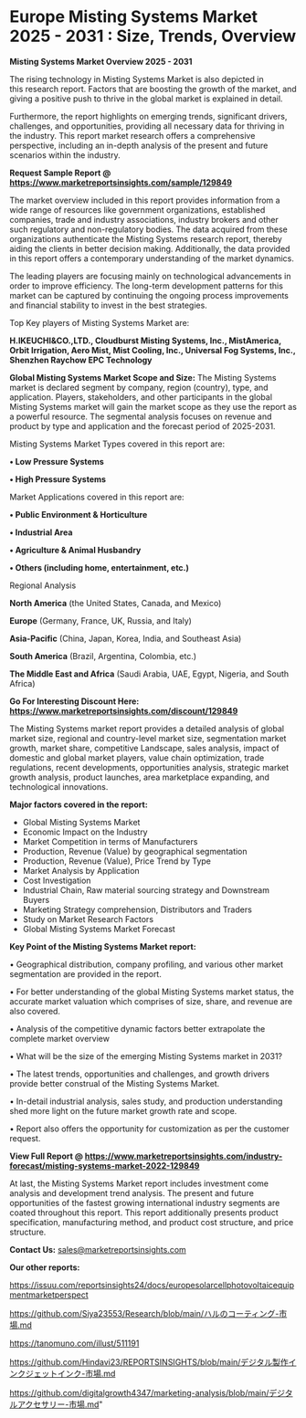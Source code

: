# Europe Misting Systems Market 2025 - 2031 : Size, Trends, Overview

<Strong> Misting Systems Market Overview 2025 - 2031</strong>

The rising technology in Misting Systems Market is also depicted in this research report. Factors that are boosting the growth of the market, and giving a positive push to thrive in the global market is explained in detail.

Furthermore, the report highlights on emerging trends, significant drivers, challenges, and opportunities, providing all necessary data for thriving in the industry. This report market research offers a comprehensive perspective, including an in-depth analysis of the present and future scenarios within the industry.

<strong>Request Sample Report @ <a href=https://www.marketreportsinsights.com/sample/129849>https://www.marketreportsinsights.com/sample/129849</a></strong>

The market overview included in this report provides information from a wide range of resources like government organizations, established companies, trade and industry associations, industry brokers and other such regulatory and non-regulatory bodies. The data acquired from these organizations authenticate the Misting Systems research report, thereby aiding the clients in better decision making. Additionally, the data provided in this report offers a contemporary understanding of the market dynamics.

The leading players are focusing mainly on technological advancements in order to improve efficiency. The long-term development patterns for this market can be captured by continuing the ongoing process improvements and financial stability to invest in the best strategies.

Top Key players of Misting Systems Market are:

<strong>H.IKEUCHI&CO.,LTD., Cloudburst Misting Systems, Inc., MistAmerica, Orbit Irrigation, Aero Mist, Mist Cooling, Inc., Universal Fog Systems, Inc., Shenzhen Raychow EPC Technology</strong>

<strong><b>Global Misting Systems Market Scope and Size:</b></strong>
The Misting Systems market is declared segment by company, region (country), type, and application. Players, stakeholders, and other participants in the global Misting Systems market will gain the market scope as they use the report as a powerful resource. The segmental analysis focuses on revenue and product by type and application and the forecast period of 2025-2031.

Misting Systems Market Types covered in this report are:

<strong>• Low Pressure Systems

• High Pressure Systems</strong>

Market Applications covered in this report are:

<strong>• Public Environment & Horticulture

• Industrial Area

• Agriculture & Animal Husbandry

• Others (including home, entertainment, etc.)</strong> 

Regional Analysis

<strong>North America</strong> (the United States, Canada, and Mexico)

<strong>Europe</strong> (Germany, France, UK, Russia, and Italy)

<strong>Asia-Pacific</strong> (China, Japan, Korea, India, and Southeast Asia)

<strong>South America</strong> (Brazil, Argentina, Colombia, etc.)

<strong>The Middle East and Africa</strong> (Saudi Arabia, UAE, Egypt, Nigeria, and South Africa)

<strong>Go For Interesting Discount Here: <a href=https://www.marketreportsinsights.com/discount/129849>https://www.marketreportsinsights.com/discount/129849</a></strong>

The Misting Systems market report provides a detailed analysis of global market size, regional and country-level market size, segmentation market growth, market share, competitive Landscape, sales analysis, impact of domestic and global market players, value chain optimization, trade regulations, recent developments, opportunities analysis, strategic market growth analysis, product launches, area marketplace expanding, and technological innovations.

<strong><b>Major factors covered in the report:</b></strong>
<ul>
  <li>Global Misting Systems Market </li>
  <li>Economic Impact on the Industry</li>
  <li>Market Competition in terms of Manufacturers</li>
  <li>Production, Revenue (Value) by geographical segmentation</li>
  <li>Production, Revenue (Value), Price Trend by Type</li>
  <li>Market Analysis by Application</li>
  <li>Cost Investigation</li>
  <li>Industrial Chain, Raw material sourcing strategy and Downstream Buyers</li>
  <li>Marketing Strategy comprehension, Distributors and Traders</li>
  <li>Study on Market Research Factors</li>
  <li>Global Misting Systems Market Forecast</li>
</ul>

<strong><b>Key Point of the Misting Systems Market report:</b></strong>

• Geographical distribution, company profiling, and various other market segmentation are provided in the report.

• For better understanding of the global Misting Systems market status, the accurate market valuation which comprises of size, share, and revenue are also covered.

• Analysis of the competitive dynamic factors better extrapolate the complete market overview

• What will be the size of the emerging Misting Systems market in 2031?

• The latest trends, opportunities and challenges, and growth drivers provide better construal of the Misting Systems Market.

• In-detail industrial analysis, sales study, and production understanding shed more light on the future market growth rate and scope.

• Report also offers the opportunity for customization as per the customer request.

<strong><b>View Full Report @ <a href=https://www.marketreportsinsights.com/industry-forecast/misting-systems-market-2022-129849>https://www.marketreportsinsights.com/industry-forecast/misting-systems-market-2022-129849</a></b></strong>


At last, the Misting Systems Market report includes investment come analysis and development trend analysis. The present and future opportunities of the fastest growing international industry segments are coated throughout this report. This report additionally presents product specification, manufacturing method, and product cost structure, and price structure.

<strong>Contact Us:</strong>
sales@marketreportsinsights.com

<strong>Our other reports:</strong>

<a href=https://issuu.com/reportsinsights24/docs/europesolarcellphotovoltaicequipmentmarketperspect>https://issuu.com/reportsinsights24/docs/europesolarcellphotovoltaicequipmentmarketperspect</a>

<a href=https://github.com/Siya23553/Research/blob/main/ハルのコーティング-市場.md>https://github.com/Siya23553/Research/blob/main/ハルのコーティング-市場.md</a>

<a href=https://tanomuno.com/illust/511191>https://tanomuno.com/illust/511191</a>

<a href=https://github.com/Hindavi23/REPORTSINSIGHTS/blob/main/デジタル製作インクジェットインク-市場.md>https://github.com/Hindavi23/REPORTSINSIGHTS/blob/main/デジタル製作インクジェットインク-市場.md</a>

<a href=https://github.com/digitalgrowth4347/marketing-analysis/blob/main/デジタルアクセサリー-市場.md>https://github.com/digitalgrowth4347/marketing-analysis/blob/main/デジタルアクセサリー-市場.md</a>"

